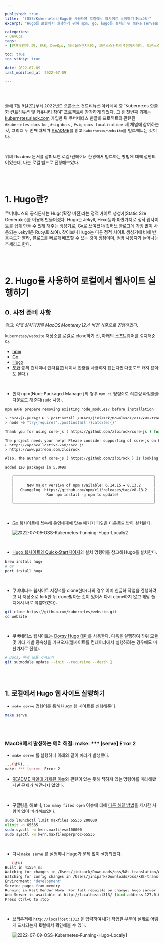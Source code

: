 ```yaml
---

published: true
title:  "[OSS/Kubernetes]Hugo를 사용하여 로컬에서 웹사이트 실행하기(MacOS)"
excerpt: "Hugo를 로컬에서 실행하기 위해 npm, go, hugo를 설치한 뒤 make serve로 실행해준다"

categories:
- DevOps
tags:
- [인프라엔지니어, SRE, DevOps, 데브옵스엔지니어, 오픈소스컨트리뷰션아카데미, 오픈소스컨트리뷰션아카데미후기, 쿠버네티스한글화, 오픈소스컨트리뷰션방법, 쿠버네티스문서한글화, hugo, hugo로컬빌드, hugo로컬실행]

toc: true
toc_sticky: true

date: 2022-07-09
last_modified_at: 2022-07-09

---
```


<br/><br/>

올해 7월 9일(토)부터 2022년도 오픈소스 컨트리뷰션 아카데미 중 “Kubernetes 한글화 컨트리뷰션 및 커뮤니티 참여” 프로젝트에 참가하게 되었다. 그 중 첫번째 과제는 [kubernetes.slack.com](http://kubernetes.slack.com) 가입한 뒤 쿠버네티스 한글화 프로젝트와 관련된 `#kubernetes-docs-ko` , `#sig-docs` , `#sig-docs-localizations` 세 채널에 참여하는 것, 그리고 두 번째 과제가 [README](https://github.com/kubernetes/website/blob/main/README-ko.md)를 읽고 `kubernetes/website`를 빌드해보는 것이다.

<br/>

위의 Readme 문서를 살펴보면 로컬/컨테이너 환경에서 빌드하는 방법에 대해 설명되어있는데, 나는 로컬 빌드로 진행해보았다.

<br/><br/>

# 1. Hugo란?

쿠버네티스의 공식문서는 Hugo(확장 버전)라는 정적 사이트 생성기(Static Site Generator)를 이용해 만들어졌다. Hugo는 Jekyll, Hexo등과 마찬가지로 정적 웹사이트를 쉽게 만들 수 있게 해주는 생성기로, Go로 쓰여졌다(깃허브 블로그에 가장 많이 사용되는 Jekyll은 Ruby로 쓰여). 찾아보니 Hugo는 다른 정적 사이트 생성기에 비해 반응속도가 빨라, 블로그를 빠르게 배포할 수 있는 것이 장점이며, 점점 사용자가 늘어나는 추세라고 한다.

<br/><br/>

# 2. **Hugo를 사용하여 로컬에서 웹사이트 실행하기**

## 0. 사전 준비 사항

*참고: 아래 설치과정은 MacOS Monterey 12.4 버전 기준으로 진행하였다.* 

`kubernetes/website` 저장소를 로컬로 clone하기 전, 아래의 소프트웨어를 설치해준다.

- [npm](https://www.npmjs.com/)
- [Go](https://go.dev/)
- [Hugo](https://gohugo.io/)
- [도커](https://www.docker.com/) 등의 컨테이너 런타임(컨테이너 환경을 사용하지 않는다면 다운로드 하지 않아도 된다.)

<br/>

- 먼저 npm(Node Packaged Manager)의 경우 `npm ci` 명령어로 의존성 파일들을 다운로드 해준다(`sudo` 사용).

```bash
npm WARN prepare removing existing node_modules/ before installation

> core-js-pure@3.6.5 postinstall /Users/jinipark/Downloads/oss/k8s-translation/website/node_modules/core-js-pure
> node -e "try{require('./postinstall')}catch(e){}"

Thank you for using core-js ( https://github.com/zloirock/core-js ) for polyfilling JavaScript standard library!

The project needs your help! Please consider supporting of core-js on Open Collective or Patreon:
> https://opencollective.com/core-js
> https://www.patreon.com/zloirock

Also, the author of core-js ( https://github.com/zloirock ) is looking for a good job -)

added 120 packages in 5.009s

   ╭────────────────────────────────────────────────────────────────╮
   │                                                                │
   │      New major version of npm available! 6.14.15 → 8.13.2      │
   │   Changelog: https://github.com/npm/cli/releases/tag/v8.13.2   │
   │               Run npm install -g npm to update!                │
   │                                                                │
   ╰────────────────────────────────────────────────────────────────╯
```

<br/>

- [Go](https://go.dev/) 웹사이트에 접속해 운영체제에 맞는 패키지 파일을 다운로드 받아 설치한다.
    
    ![2022-07-09-OSS-Kubernetes-Running-Hugo-Locally2](/assets/images/2022-07-09-OSS-Kubernetes-Running-Hugo-Locally/2022-07-09-OSS-Kubernetes-Running-Hugo-Locally2.png)
    
<br/>

- [Hugo 웹사이트의 Quick-Start페이지](https://gohugo.io/getting-started/quick-start/)의 설치 명령어를 참고해 Hugo를 설치한다.

```bash
brew install hugo
# or
port install hugo
```

<br/>

- 쿠버네티스 웹사이트 저장소를 clone한다(나의 경우 이미 한글화 작업을 진행하려고 내 저장소로 fork한 뒤 clone받아둔 것이 있어서 다시 clone하지 않고 해당 폴더에서 바로 작업하였다).

```bash
git clone https://github.com/kubernetes/website.git
cd website
```

<br/>

- 쿠버네티스 웹사이트는 [Docsy Hugo 테마](https://github.com/google/docsy#readme)를 사용한다. 다음을 실행하여 하위 모듈 및 기타 개발 종속성을 가져오자(웹사이트를 컨테이너에서 실행하려는 경우에도 마찬가지로 진행).

```bash
# Docsy 하위 모듈 가져오기
git submodule update --init --recursive --depth 1
```

<br/><br/>

## 1. 로컬에서 Hugo 웹 사이트 실행하기

- `make serve` 명령어를 통해 Hugo 웹 사이트를 실행해준다.

```bash
make serve
```

<br/><br/>

### MacOS에서 발생하는 에러 해결: make: *** [serve] Error 2

- `make serve` 를 실행하니 아래와 같이 에러가 발생했다.

```bash
...(생략)...
make: *** [serve] Error 2
```

- [README 파일에 기재된 이슈](https://github.com/kubernetes/website/blob/main/README-ko.md#too-many-open-files-%EC%9D%B4%EC%8A%88%EC%97%90-%EB%8C%80%ED%95%9C-macos-%EB%AC%B8%EC%A0%9C-%ED%95%B4%EA%B2%B0)와 관련이 있는 듯해 적혀져 있는 명령어를 따라해봤지만 문제가 해결되지 않았다.

<br/>

- 구글링을 해보니, `too many files open` 이슈에 대해 [다른 해결 방법](https://github.com/google/docsy-example/issues/89)을 제시한 사람이 있어 따라해보았다.

```bash
sudo launchctl limit maxfiles 65535 200000
ulimit -n 65535
sudo sysctl -w kern.maxfiles=100000
sudo sysctl -w kern.maxfilesperproc=65535
```

<br/>

- 다시 `make serve` 를 실행하니 Hugo가 문제 없이 실행되었다.

```bash
...(생략)...
Built in 41554 ms
Watching for changes in /Users/jinipark/Downloads/oss/k8s-translation/website/{archetypes,assets,content,data,i18n,layouts,package.json,postcss.config.js,static,themes}
Watching for config changes in /Users/jinipark/Downloads/oss/k8s-translation/website/config.toml, /Users/jinipark/Downloads/oss/k8s-translation/website/themes/docsy/config.toml, /Users/jinipark/Downloads/oss/k8s-translation/website/go.mod
Environment: "development"
Serving pages from memory
Running in Fast Render Mode. For full rebuilds on change: hugo server --disableFastRender
Web Server is available at http://localhost:1313/ (bind address 127.0.0.1)
Press Ctrl+C to stop
```

<br/>

- 브라우저에 `http://localhost:1313` 을 입력하여 내가 작업한 부분이 실제로 어떻게 표시되는지 로컬에서 확인해볼 수 있다.
    
    ![2022-07-09-OSS-Kubernetes-Running-Hugo-Locally1](/assets/images/2022-07-09-OSS-Kubernetes-Running-Hugo-Locally/2022-07-09-OSS-Kubernetes-Running-Hugo-Locally1.png)

<br/><br/>